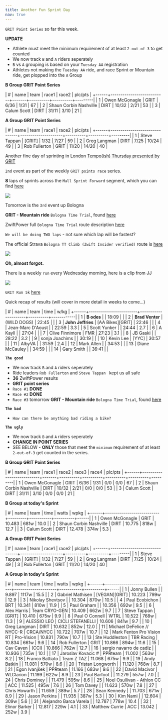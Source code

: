 ```yaml
---
title: Another Fun Sprint Day
nav: true
---
```


`GRIT Point Series` so far this week.

**UPDATE**
- Athlete must meet the minimum requirement of at least `2-out-of-3` to get counted
- We now track `B` and `A` riders seperately
- `B` vs `A` grouping is based on your `Tuesday AA` registration
- Athletes not making the `Tuesday AA` ride, and race Sprint or Mountain ride, get plopped into the `A` Group

**B Group GRIT Point Series**

| #    | name                      | team  | race1    | race2    | plc/pts |
+------+---------------------------+-------+----------+----------+---------|
| 1    | Owen McGonagle            | GRIT  | 6/36     | 1/31     | 67      |
| 2    | Shaun Corbin Nashville    | DIRT  | 10/32    | 2/21     | 53      |
| 3    | Calum Scott               | DIRT  | 31/11    | 3/10     | 21      |

**A Group GRIT Point Series**

| #    | name                          | team                | race1    | race2    | plc/pts |
+------+-------------------------------+---------------------+----------+----------+---------|
| 1    | Steve Tappan                  | [GRIT]              | 1/32     | 7/27     | 59      |
| 2    | Greg Langman                  | DIRT                | 7/25     | 10/24    | 49      |
| 3    | Rob Fullerton                 | GRIT                | 11/20    | 14/20    | 40      |


Another fine day of sprinting in London [Tempo(ish) Thursday presented by GRIT](https://zwiftpower.com/events.php?zid=1420935)

`2nd` event as part of the weekly `GRIT points race` series.

**8** laps of sprints across the `Mall Sprint Forward` segment, which you can find [here](https://www.strava.com/segments/12749377?filter=overall)

![](../../12/03/images/The_Mall_Sprint_Forward.png)

Tomorrow is the `3rd` event up Bologna

**GRIT - Mountain ride** `Bologna Time Trial`, found [here](https://zwiftpower.com/events.php?zid=1424497)

ZwiftPower full `Bologna Time Trial` route description [here](https://zwiftinsider.com/route/time-trial-lap/)

`We will be doing TWO laps` - not sure which lap will be fastest?

The official Strava `Bologna TT Climb (Zwift Insider verified)` route is [here](https://www.strava.com/segments/20560392)

![](images/bologna.png)

**Oh, almost forgot.**

There is a weekly `run` every Wednesday morning, here is a clip from JJ

![](images/wednesday_run.png)

`GRIT Run 5k` [here](https://zwiftpower.com/events.php?zid=1407004)

Quick recap of results (will cover in more detail in weeks to come...)
                               
| #    | name                   | team                | time     | w/kg       |
+------+------------------------+---------------------+----------+------------|
| 1    | **B odes**             |                     | 18:09    |            |
| 2    | **Brad Venter**        | (WILD DOGS)         | 22:45    |            |
| 3    | **John Jeffries**      | [AA Bikes][GRIT]    | 22:46    |            |
| 4    |   Jean-Marc D'Aoust    |                     | 22:59    | 3.3        |
| 5    |   Scott Yunker         |                     | 24:44    | 2.7        |
| 6    |   A Kayll              |                     | 27:04    |            |
| 7    |   Clive Finnimore      | FMR                 | 27:23    | 3.1        |
| 8    |   JB Gaski             |                     | 28:22    | 3.2        |
| 9    |   sonja Joachims       |                     | 30:19    |            |
| 10   |   Kevin Lee            | [YYC]               | 30:57    |            |
| 11   |   AlbyVA               |                     | 31:59    | 2.4        |
| 12   |   Mark Allen           |                     | 34:53    |            |
| 13   |   Diane McCauley       |                     | 34:59    |            |
| 14   |   Gary Smith           |                     | 36:41    |            |

                                  
**`The good`**                    
                                  
- We now track `B` and `A` riders seperately
- Ride leaders `Rob Fullerton` and `Steve Tappan ` kept us all safe
- **36** ZwiftPower results       
- **GRIT point series**           
- `Race #1` **DONE**              
- `Race #2` **DONE**
- `Race #3` tomorrow **GRIT - Mountain ride** `Bologna Time Trial`, found [here](https://zwiftpower.com/events.php?zid=1424497)

**`The bad`**
- `How can there be anything bad riding a bike?`


**`The ugly`**
- We now track `B` and `A` riders seperately
- **CHANGE IN POINT SERIES**
- SEE BELOW - **ONLY** those that meet the `minimum` requirement of at least `2-out-of-3` get counted in the series.

**B Group GRIT Point Series**

| #    | name                      | team  | race1    | race2    | race3    | race4    | plc/pts |
+------+---------------------------+-------+----------+----------+----------+----------+---------|
| 1    | Owen McGonagle            | GRIT  | 6/36     | 1/31     | 0/0      | 0/0      | 67      |
| 2    | Shaun Corbin Nashville    | DIRT  | 10/32    | 2/21     | 0/0      | 0/0      | 53      |
| 3    | Calum Scott               | DIRT  | 31/11    | 3/10     | 0/0      | 0/0      | 21      |

**B Group at today's Sprint**

| #    | name                      | team    | time      | watts    | wpkg |
+------+---------------------------+---------+-----------+----------+------|
| 1    | Owen McGonagle            | GRIT    | 10.483    | 681w     | 10.0 |
| 2    | Shaun Corbin Nashville    | DIRT    | 10.775    | 818w     | 12.7 |
| 3    | Calum Scott               | DIRT    | 12.478    | 374w     | 5.3  |

**A Group GRIT Point Series**

| #    | name                          | team                | race1    | race2    | plc/pts |
+------+-------------------------------+---------------------+----------+----------+---------|
| 1    | Steve Tappan                  | [GRIT]              | 1/32     | 7/27     | 59      |
| 2    | Greg Langman                  | DIRT                | 7/25     | 10/24    | 49      |
| 3    | Rob Fullerton                 | GRIT                | 11/20    | 14/20    | 40      |

**A Group in today's Sprint**

| #    | name                          | team                | time      | watts    | wpkg |
+------+-------------------------------+---------------------+-----------+----------+------|
| 1    | Jonny Bullen                  |                     | 9.897     | 1117w    | 15.5 |
| 2    | Gabriel Mathisen              | [VEGAN][GRIT]       | 10.223    | 799w     | 12.9 |
| 3    | Nikolay Shevtsov              |                     | 10.304    | 870w     | 10.5 |
| 4    | Paul Ecobichon                | BRT                 | 10.341    | 810w     | 11.9 |
| 5    | Paul Graham                   |                     | 10.356    | 692w     | 9.5  |
| 6    | Alex Harris                   | Team CRYO-GEN       | 10.409    | 662w     | 9.7  |
| 7    | Steve Tappan                  | [GRIT]              | 10.410    | 675w     | 9.9  |
| 8    | Paul O Connell                | WTRL                | 10.522    | 768w     | 11.3 |
| 9    | ALESSIO LEO                   | CICLI STEFANELLI    | 10.606    | 841w     | 9.7  |
| 10   | Greg Langman                  | DIRT                | 10.632    | 852w     | 12.0 |
| 11   | Michael DeFelice // NYCC-R    | CRCA/NYCC           | 10.722    | 707w     | 10.7 |
| 12   | Mark Fenton Pro Vision RT     | Pro-Vision          | 10.831    | 790w     | 10.7 |
| 13   | Ste Huddleston                | TBR Racing          | 10.834    | 661w     | 9.6  |
| 14   | Rob Fullerton                 | GRIT                | 10.866    | 894w     | 11.6 |
| 15   | Cav Caven                     | (CCI)               | 10.866    | 762w     | 12.7 |
| 16   | sergio navarro de cadiz       |                     | 10.936    | 735w     | 10.1 |
| 17   | Jaroslav Kovacic #            | PPRteam             | 11.002    | 563w     | 8.2  |
| 18   | Franco Battiato               | Team Z TAZ          | 11.068    | 675w     | 9.9  |
| 19   | Andy Batkin                   |                     | 11.081    | 570w     | 8.6  |
| 20   | Tristan Longworth             |                     | 11.120    | 768w     | 8.7  |
| 21   | Egon Ivanjšek                 | PPRteam             | 11.166    | 683w     | 9.6  |
| 22   | David Macivor                 | WLClarion           | 11.199    | 622w     | 8.9  |
| 23   | Paul Barfoot                  |                     | 11.279    | 557w     | 7.0  |
| 24   | Chris Dominey                 |                     | 11.479    | 595w     | 8.6  |
| 25   | Noel Osullivan - Athlon CC    | ACC                 | 11.525    | 495w     | 7.6  |
| 26   | Tom Davey                     |                     | 11.623    | 570w     | 7.8  |
| 27   | Chris Howarth                 |                     | 11.659    | 389w     | 5.7  |
| 28   | Sean Kennedy                  |                     | 11.703    | 671w     | 8.9  |
| 29   | Jason Perkins                 |                     | 11.935    | 387w     | 5.3  |
| 30   | Kim Nami                      |                     | 12.604    | 309w     | 5.6  |
| 31   | Alejandro Barca Varela        |                     | 12.787    | 778w     | 10.4 |
| 32   | Elinor Barker                 |                     | 12.817    | 229w     | 4.1  |
| 33   | Matthew Currie                | ACC                 | 13.042    | 252w     | 3.9  |



